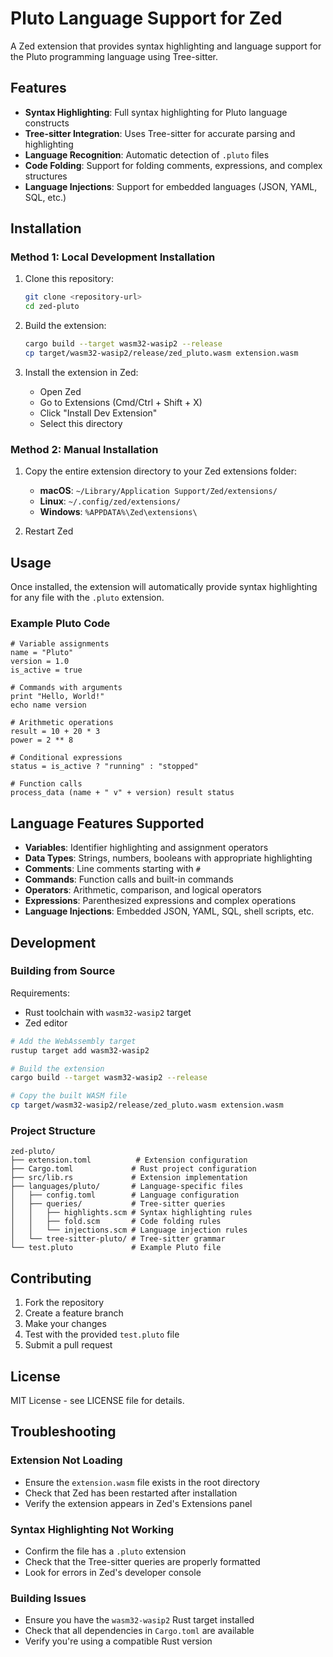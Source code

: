 # Pluto Language Support for Zed

A Zed extension that provides syntax highlighting and language support for the Pluto programming language using Tree-sitter.

## Features

- **Syntax Highlighting**: Full syntax highlighting for Pluto language constructs
- **Tree-sitter Integration**: Uses Tree-sitter for accurate parsing and highlighting
- **Language Recognition**: Automatic detection of `.pluto` files
- **Code Folding**: Support for folding comments, expressions, and complex structures
- **Language Injections**: Support for embedded languages (JSON, YAML, SQL, etc.)

## Installation

### Method 1: Local Development Installation

1. Clone this repository:
   ```bash
   git clone <repository-url>
   cd zed-pluto
   ```

2. Build the extension:
   ```bash
   cargo build --target wasm32-wasip2 --release
   cp target/wasm32-wasip2/release/zed_pluto.wasm extension.wasm
   ```

3. Install the extension in Zed:
   - Open Zed
   - Go to Extensions (Cmd/Ctrl + Shift + X)
   - Click "Install Dev Extension"
   - Select this directory

### Method 2: Manual Installation

1. Copy the entire extension directory to your Zed extensions folder:
   - **macOS**: `~/Library/Application Support/Zed/extensions/`
   - **Linux**: `~/.config/zed/extensions/`
   - **Windows**: `%APPDATA%\Zed\extensions\`

2. Restart Zed

## Usage

Once installed, the extension will automatically provide syntax highlighting for any file with the `.pluto` extension.

### Example Pluto Code

```pluto
# Variable assignments
name = "Pluto"
version = 1.0
is_active = true

# Commands with arguments
print "Hello, World!"
echo name version

# Arithmetic operations
result = 10 + 20 * 3
power = 2 ** 8

# Conditional expressions
status = is_active ? "running" : "stopped"

# Function calls
process_data (name + " v" + version) result status
```

## Language Features Supported

- **Variables**: Identifier highlighting and assignment operators
- **Data Types**: Strings, numbers, booleans with appropriate highlighting
- **Comments**: Line comments starting with `#`
- **Commands**: Function calls and built-in commands
- **Operators**: Arithmetic, comparison, and logical operators
- **Expressions**: Parenthesized expressions and complex operations
- **Language Injections**: Embedded JSON, YAML, SQL, shell scripts, etc.

## Development

### Building from Source

Requirements:
- Rust toolchain with `wasm32-wasip2` target
- Zed editor

```bash
# Add the WebAssembly target
rustup target add wasm32-wasip2

# Build the extension
cargo build --target wasm32-wasip2 --release

# Copy the built WASM file
cp target/wasm32-wasip2/release/zed_pluto.wasm extension.wasm
```

### Project Structure

```
zed-pluto/
├── extension.toml          # Extension configuration
├── Cargo.toml             # Rust project configuration
├── src/lib.rs             # Extension implementation
├── languages/pluto/       # Language-specific files
│   ├── config.toml        # Language configuration
│   ├── queries/           # Tree-sitter queries
│   │   ├── highlights.scm # Syntax highlighting rules
│   │   ├── fold.scm       # Code folding rules
│   │   └── injections.scm # Language injection rules
│   └── tree-sitter-pluto/ # Tree-sitter grammar
└── test.pluto             # Example Pluto file
```

## Contributing

1. Fork the repository
2. Create a feature branch
3. Make your changes
4. Test with the provided `test.pluto` file
5. Submit a pull request

## License

MIT License - see LICENSE file for details.

## Troubleshooting

### Extension Not Loading
- Ensure the `extension.wasm` file exists in the root directory
- Check that Zed has been restarted after installation
- Verify the extension appears in Zed's Extensions panel

### Syntax Highlighting Not Working
- Confirm the file has a `.pluto` extension
- Check that the Tree-sitter queries are properly formatted
- Look for errors in Zed's developer console

### Building Issues
- Ensure you have the `wasm32-wasip2` Rust target installed
- Check that all dependencies in `Cargo.toml` are available
- Verify you're using a compatible Rust version
